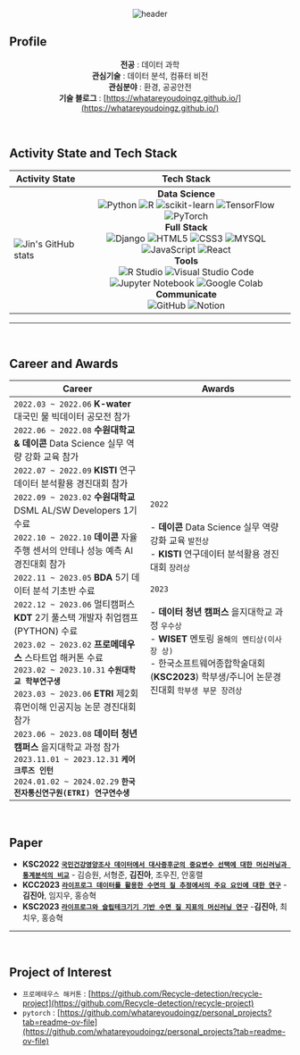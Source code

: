 <div align="center">

  ![header](https://capsule-render.vercel.app/api?type=venom&color=auto&height=300&section=header&text=jin's%20github&fontSize=90)

</div>

## **Profile**

<div align="center">
  
**전공** :  데이터 과학  
**관심기술** :  데이터 분석, 컴퓨터 비전  
**관심분야** : 환경, 공공안전  
**기술 블로그** : [https://whatareyoudoingz.github.io/](https://whatareyoudoingz.github.io/)  

</div>                       

<br/>

## **Activity State and Tech Stack**

| **Activity State** | **Tech Stack** |
| ------------------- | -------------- |
| ![Jin's GitHub stats](https://github-readme-stats.vercel.app/api?username=whatareyoudoingz&show_icons=true&theme=shadow_green) | <div align="center"><b>Data Science</b></div> <div align="center"> ![Python](https://img.shields.io/badge/Python-3776AB?style=flat&logo=python&logoColor=white) ![R](https://img.shields.io/badge/R-276DC3?style=flat&logo=R&logoColor=white) ![scikit-learn](https://img.shields.io/badge/sklearn-276DC3?style=flat&logo=R&logoColor=white) ![TensorFlow](https://img.shields.io/badge/TensorFlow-FF6F00?style=flat&logo=TensorFlow&logoColor=white) ![PyTorch](https://img.shields.io/badge/Pytorch-EE4C2C?style=flat&logo=Pytorch&logoColor=white) </div> <div align="center"><b>Full Stack</b></div> <div align="center"> ![Django](https://img.shields.io/badge/Django-092E20?style=flat&logo=Django&logoColor=white) ![HTML5](https://img.shields.io/badge/HTML5-E34F26?style=flat&logo=HTML5&logoColor=white) ![CSS3](https://img.shields.io/badge/CSS3-1572B6?style=flat&logo=CSS3&logoColor=white) ![MYSQL](https://img.shields.io/badge/MYSQL-4479A1?style=flat&logo=MYSQL&logoColor=white) ![JavaScript](https://img.shields.io/badge/JavaScript-F7DF1E?style=flat&logo=JavaScript&logoColor=white) ![React](https://img.shields.io/badge/React-61DAFB?style=flat&logo=React&logoColor=white) </div> <div align="center"><b>Tools</b></div> <div align="center"> ![R Studio](https://img.shields.io/badge/R%20Studio-75AADB?style=flat&logo=Rstudio&logoColor=white) ![Visual Studio Code](https://img.shields.io/badge/Visual%20Studio%20Code-007ACC?style=flat&logo=VisualStudiocode&logoColor=white) ![Jupyter Notebook](https://img.shields.io/badge/Jupyter%20Notebook-F37626?style=flat&logo=jupyter&logoColor=white) ![Google Colab](https://img.shields.io/badge/Google%20Colab-F9AB00?style=flat&logo=googlecolab&logoColor=white) </div> <div align="center"><b>Communicate</b></div> <div align="center"> ![GitHub](https://img.shields.io/badge/GitHub-181717?style=flat&logo=Github&logoColor=white) ![Notion](https://img.shields.io/badge/Notion-000000?style=flat&logo=notion&logoColor=white) </div> |

---
<br/>

## **Career and Awards**

| **Career** | **Awards** |
|------------|------------|
| `2022.03 ~ 2022.06` **K-water** 대국민 물 빅데이터 공모전 참가<br> `2022.06 ~ 2022.08` **수원대학교 & 데이콘** Data Science 실무 역량 강화 교육 참가<br> `2022.07 ~ 2022.09` **KISTI** 연구데이터 분석활용 경진대회 참가<br> `2022.09 ~ 2023.02` **수원대학교** DSML AL/SW Developers 1기 수료<br> `2022.10 ~ 2022.10` **데이콘** 자율주행 센서의 안테나 성능 예측 AI 경진대회 참가<br> `2022.11 ~ 2023.05` **BDA** 5기 데이터 분석 기초반 수료<br> `2022.12 ~ 2023.06` 멀티캠퍼스 **KDT** 2기 풀스택 개발자 취업캠프(PYTHON) 수료<br> `2023.02 ~ 2023.02` **프로메데우스** 스타트업 해커톤 수료<br> `2023.02 ~ 2023.10.31` **`수원대학교 학부연구생`** <br> `2023.03 ~ 2023.06` **ETRI** 제2회 휴먼이해 인공지능 논문 경진대회 참가<br> `2023.06 ~ 2023.08` **데이터 청년 캠퍼스** 을지대학교 과정 참가<br> `2023.11.01 ~ 2023.12.31` **`케어크루즈 인턴`** <br> `2024.01.02 ~ 2024.02.29` **`한국전자통신연구원(ETRI) 연구연수생`**|`2022` <br> <br> - **데이콘** Data Science 실무 역량 강화 교육 `발전상`<br> - **KISTI** 연구데이터 분석활용 경진대회 `장려상`<br> <br>`2023` <br> <br> - **데이터 청년 캠퍼스** 을지대학교 과정 `우수상`<br> - **WISET** 멘토링 `올해의 멘티상(이사장 상)`<br> - 한국소프트웨어종합학술대회(**KSC2023**) 학부생/주니어 논문경진대회 `학부생 부문 장려상`|

<br/>

## **Paper**
- **KSC2022** [**`국민건강영양조사 데이터에서 대사증후군의 중요변수 선택에 대한 머신러닝과 통계분석의 비교`**](https://github.com/Data-analysis-utilization-contest) - 김승원, 서형준, **김진아**, 조우진, 안홍렬
- **KCC2023** [**`라이프로그 데이터를 활용한 수면의 질 추정에서의 주요 요인에 대한 연구`**](https://github.com/whatareyoudoingz/ETRI-lifelog-data-project) - **김진아**, 임지우, 홍승혁
- **KSC2023** [**`라이프로그와 슬립테크기기 기반 수면 질 지표의 머신러닝 연구`**](https://github.com/whatareyoudoingz/DeepSleep_project) -**김진아**, 최치우, 홍승혁

---
<br/>

## **Project of Interest**
- `프로메테우스 해커톤` : [https://github.com/Recycle-detection/recycle-project](https://github.com/Recycle-detection/recycle-project)
- `pytorch` : [https://github.com/whatareyoudoingz/personal_projects?tab=readme-ov-file](https://github.com/whatareyoudoingz/personal_projects?tab=readme-ov-file)

